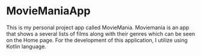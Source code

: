 # MovieManiaApp
This is my personal project app called MovieMania. Moviemania is an app that shows a several lists of films along with their genres which can be seen on the Home page. For the development of this application, I utilize using Kotlin language.
